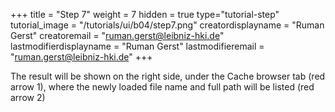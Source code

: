 +++
title = "Step 7"
weight = 7
hidden = true
type="tutorial-step"
tutorial_image = "/tutorials/ui/b04/step7.png"
creatordisplayname = "Ruman Gerst"
creatoremail = "ruman.gerst@leibniz-hki.de"
lastmodifierdisplayname = "Ruman Gerst"
lastmodifieremail = "ruman.gerst@leibniz-hki.de"
+++

The result will be shown on the right side, under the Cache browser tab (red arrow 1), where the newly loaded file name and full path will be listed (red arrow 2)